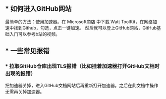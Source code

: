 ## * 如何进入GitHub网站
  最简单的方法：使用加速器。在 Microsoft商店 中下载 Watt ToolKit，在网络加速中找到Github，勾选，点击一键加速。
  然后就可以登上GitHub网站，GitHub基础入门可以参考b站的视频。

## * 一些常见报错
### * 拉取GitHub仓库出现TLS报错（比如挂着加速器打开GitHub文档时出现的报错）
  把加速器关掉，进入GitHub文档网站后再重新打开加速器。之后在此文档中操作无需再关掉加速器。
